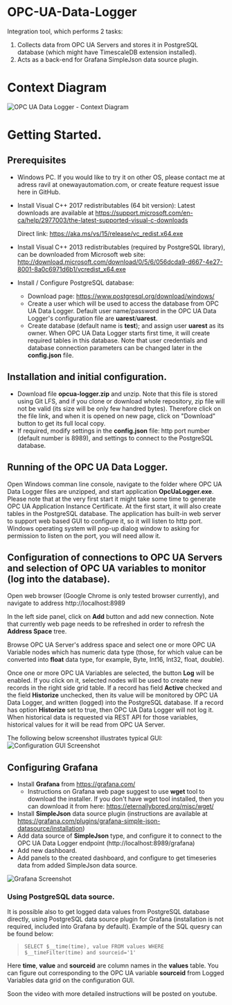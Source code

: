 # OPC-UA-Data-Logger
Integration tool, which performs 2 tasks:
1. Collects data from OPC UA Servers and stores it in PostgreSQL database (which might have TimescaleDB extension installed).
2. Acts as a back-end for Grafana SimpleJson data source plugin.

# Context Diagram
![OPC UA Data Logger - Context Diagram](https://raw.githubusercontent.com/onewayautomation/OPC-UA-Data-Logger/master/ContextDiagram.png)

# Getting Started.

## Prerequisites

* Windows PC. 
  If you would like to try it on other OS, please contact me at adress ravil at onewayautomation.com, or create feature request issue here in GitHub. 

* Install Visual C++ 2017 redistributables (64 bit version):
  Latest downloads are available at https://support.microsoft.com/en-ca/help/2977003/the-latest-supported-visual-c-downloads
  
  Direct link: https://aka.ms/vs/15/release/vc_redist.x64.exe
* Install Visual C++ 2013 redistributables (required by PostgreSQL library), can be downloaded from Microsoft web site: http://download.microsoft.com/download/0/5/6/056dcda9-d667-4e27-8001-8a0c6971d6b1/vcredist_x64.exe

* Install / Configure PostgreSQL database:
  * Download page: https://www.postgresql.org/download/windows/ 
  * Create a user which will be used to access the database from OPC UA Data Logger. Default user name/password in the OPC UA Data Logger's configuration file are **uarest**/**uarest**.
  * Create database (default name is **test**); and assign user **uarest** as its owner. When OPC UA Data Logger starts first time, it will create required tables in this database. 
  Note that user credentials and database connection parameters can be changed later in the **config.json** file. 
 

## Installation and initial configuration.

* Download file **opcua-logger.zip** and unzip. 
  Note that this file is stored using Git LFS, and if you clone or download whole repository, zip file will not be valid (its size will be only few handred bytes). Therefore click on the file link, and when it is opened on new page, click on "Download" button to get its full local copy.  
* If required, modify settings in the **config.json** file: http port number (default number is 8989), and settings to connect to the PostgreSQL database. 

## Running of the OPC UA Data Logger.

Open Windows comman line console, navigate to the folder where OPC UA Data Logger files are unzipped, and start application **OpcUaLogger.exe**. 
Please note that at the very first start it might take some time to generate OPC UA Application Instance Certificate.
At the first start, it will also create tables in the PostgreSQL database.
The application has built-in web server to support web based GUI to configure it, so it will listen to http port. Windows operating system will pop-up dialog window to asking for permission to listen on the port, you will need allow it.

## Configuration of connections to OPC UA Servers and selection of OPC UA variables to monitor (log into the database).

Open web browser (Google Chrome is only tested browser currently), and navigate to address http://localhost:8989

In the left side panel, click on **Add** button and add new connection. Note that currently web page needs to be refreshed in order to refresh the **Address Space** tree.

Browse OPC UA Server's address space and select one or more OPC UA Variable nodes which has numeric data type 
(those, for which value can be converted into **float** data type, for example, Byte, Int16, Int32, float, double).

Once one or more OPC UA Variables are selected, the button **Log** will be enabled. 
If you click on it, selected nodes will be used to create 
new records in the right side grid table. If a record has field **Active** checked and the field **Historize** 
unchecked, then its value will be monitored by OPC UA Data Logger, and written (logged) into the PostgreSQL 
database. 
If a record has option **Historize** set to true, then OPC UA Data Logger will not log it. When historical data 
is requested via REST API for those variables, historical values for it will be read from OPC UA Server. 

The following below screenshot illustrates typical GUI:
![Configuration GUI Screenshot](https://raw.githubusercontent.com/onewayautomation/OPC-UA-Data-Logger/master/Config-Gui-Screenshot.png)

## Configuring Grafana

* Install **Grafana** from https://grafana.com/
  * Instructions on Grafana web page suggest to use **wget** tool to download the installer. 
  If you don't have wget tool installed, then you can download it from here: https://eternallybored.org/misc/wget/
* Install **SimpleJson** data source plugin (instructions are available at https://grafana.com/plugins/grafana-simple-json-datasource/installation)
* Add data source of **SimpleJson** type, and configure it to connect to the OPC UA Data Logger endpoint (http://localhost:8989/grafana)
* Add new dashboard.
* Add panels to the created dashboard, and configure to get timeseries data from added SimpleJson data source.

![Grafana Screenshot](https://raw.githubusercontent.com/onewayautomation/OPC-UA-Data-Logger/master/Grafana-Screenshot.png)

### Using PostgreSQL data source.
It is possible also to get logged data values from PostgreSQL database directly, 
using PostgreSQL data source plugin for Grafana (installation is not required, included into Grafana by default).
Example of the SQL quesry can be found below:

>` SELECT
  $__time(time),
  value
FROM
  values
WHERE
  $__timeFilter(time) and sourceid='1'
`

Here **time**, **value** and **sourceid** are column names in the **values** table. 
You can figure out corresponding to the OPC UA variable **sourceid** from 
Logged Variables data grid on the configuration GUI.

Soon the video with more detailed instructions will be posted on youtube.











